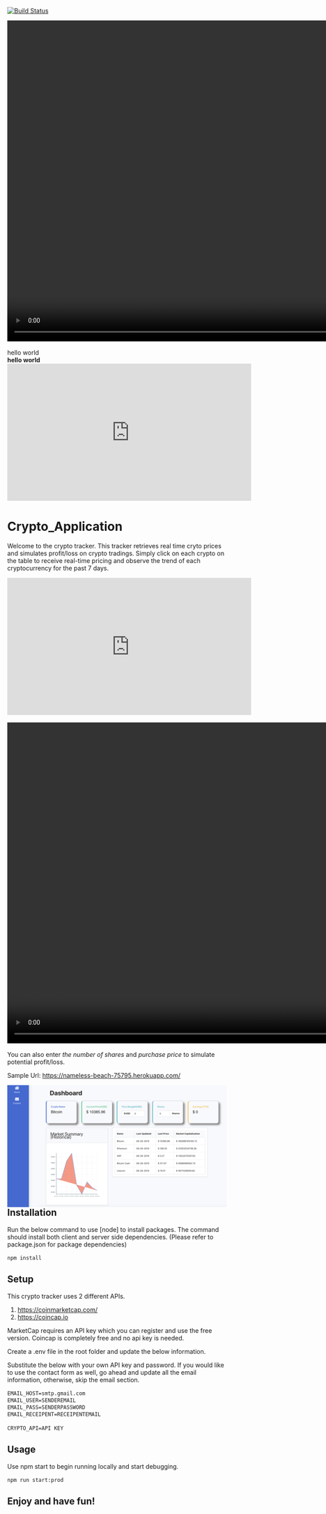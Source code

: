 [![Build Status](https://travis-ci.com/ThomasN72/webscraper.svg?branch=master)](https://travis-ci.com/ThomasN72/webscraper)


<video tabindex="-1" class="video-stream html5-main-video" webkit-playsinline="" playsinline="" controlslist="nodownload" style="width: 1310px; height: 737px; left: 17px; top: 0px;" src="blob:https://www.youtube.com/47e0e8a9-b4fa-4ced-9a49-d8ed1b3edc64"></video>
<div>hello world</div>
<strong>hello world</strong>
<iframe width="560" 
        height="315" 
        src="https://www.youtube.com/watch?v=hcLVxll-Rhw" 
        title="YouTube video player" 
        frameborder="0" 
        allow="accelerometer; autoplay; clipboard-write; encrypted-media; gyroscope; picture-in-picture" 
        allowfullscreen>
</iframe>
 
# Crypto_Application
Welcome to the crypto tracker. This tracker retrieves real time cryto prices and simulates profit/loss on crypto tradings.
Simply click on each crypto on the table to receive real-time pricing and observe the trend of each cryptocurrency for the past 7 days.

<iframe width="560" 
        height="315" 
        src="https://www.youtube.com/watch?v=hcLVxll-Rhw" 
        title="YouTube video player" 
        frameborder="0" 
        allow="accelerometer; autoplay; clipboard-write; encrypted-media; gyroscope; picture-in-picture" 
        allowfullscreen>
</iframe>



<video tabindex="-1" class="video-stream html5-main-video" webkit-playsinline="" playsinline="" controlslist="nodownload" style="width: 1310px; height: 737px; left: 17px; top: 0px;" src="blob:https://www.youtube.com/47e0e8a9-b4fa-4ced-9a49-d8ed1b3edc64"></video>

You can also enter *the number of shares* and *purchase price* to simulate potential profit/loss.


Sample Url: https://nameless-beach-75795.herokuapp.com/

<img src="./client/src/images/sample.png"
     style="float: left; margin-right: 10px;" />

<img>

## Installation
Run the below command to use [node] to install packages.
The command should install both client and server side dependencies.
(Please refer to package.json for package dependencies)
```node
npm install
```

## Setup
This crypto tracker uses 2 different APIs.
1. https://coinmarketcap.com/
2. https://coincap.io 

MarketCap requires an API key which you can register and use the free version. Coincap is completely free and no api key is needed.

Create a .env file in the root folder and update the below information.

Substitute the below with your own API key and password. If you would like to use the contact form as well, go ahead and update all the email information, otherwise, skip the email section.

```
EMAIL_HOST=smtp.gmail.com
EMAIL_USER=SENDEREMAIL
EMAIL_PASS=SENDERPASSWORD
EMAIL_RECEIPENT=RECEIPENTEMAIL

CRYPTO_API=API KEY
```

## Usage
Use npm start to begin running locally and start debugging.
```node
npm run start:prod
```

## Enjoy and have fun!

